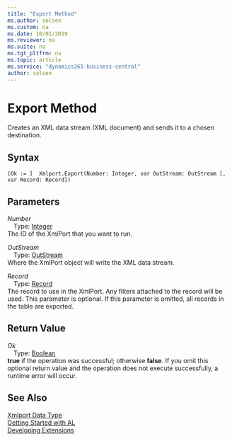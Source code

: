 ```yaml
---
title: "Export Method"
ms.author: solsen
ms.custom: na
ms.date: 10/01/2019
ms.reviewer: na
ms.suite: na
ms.tgt_pltfrm: na
ms.topic: article
ms.service: "dynamics365-business-central"
author: solsen
---
```

[//]: # (START>DO_NOT_EDIT)
[//]: # (IMPORTANT:Do not edit any of the content between here and the END>DO_NOT_EDIT.)
[//]: # (Any modifications should be made in the .xml files in the ModernDev repo.)
# Export Method
Creates an XML data stream (XML document) and sends it to a chosen destination.


## Syntax
```
[Ok := ]  Xmlport.Export(Number: Integer, var OutStream: OutStream [, var Record: Record])
```
## Parameters
*Number*  
&emsp;Type: [Integer](../integer/integer-data-type.md)  
The ID of the XmlPort that you want to run.
        
*OutStream*  
&emsp;Type: [OutStream](../outstream/outstream-data-type.md)  
Where the XmlPort object will write the XML data stream.
        
*Record*  
&emsp;Type: [Record](../record/record-data-type.md)  
The record to use in the XmlPort. Any filters attached to the record will be used. This parameter is optional. If this parameter is omitted, all records in the table are exported.
          


## Return Value
*Ok*  
&emsp;Type: [Boolean](../boolean/boolean-data-type.md)  
**true** if the operation was successful; otherwise **false**.  If you omit this optional return value and the operation does not execute successfully, a runtime error will occur.    


[//]: # (IMPORTANT: END>DO_NOT_EDIT)
## See Also
[Xmlport Data Type](xmlport-data-type.md)  
[Getting Started with AL](../../devenv-get-started.md)  
[Developing Extensions](../../devenv-dev-overview.md)